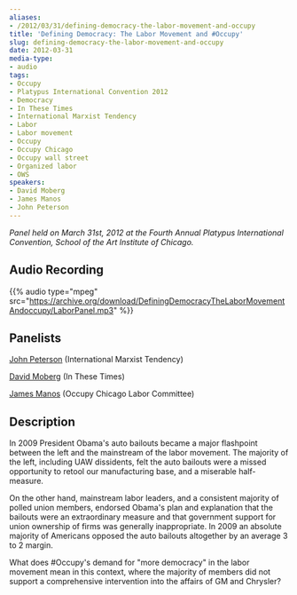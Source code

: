 ```yaml
---
aliases:
- /2012/03/31/defining-democracy-the-labor-movement-and-occupy
title: 'Defining Democracy: The Labor Movement and #Occupy'
slug: defining-democracy-the-labor-movement-and-occupy
date: 2012-03-31
media-type:
- audio
tags:
- Occupy
- Platypus International Convention 2012
- Democracy
- In These Times
- International Marxist Tendency
- Labor
- Labor movement
- Occupy
- Occupy Chicago
- Occupy wall street
- Organized labor
- OWS
speakers:
- David Moberg
- James Manos
- John Peterson
---
```


_Panel held on March 31st, 2012 at the Fourth Annual Platypus International Convention, School of the Art Institute of Chicago._

## Audio Recording

{{% audio type="mpeg" src="https://archive.org/download/DefiningDemocracyTheLaborMovementAndoccupy/LaborPanel.mp3" %}}

## Panelists

[John Peterson](/speakers/john-peterson/) (International Marxist Tendency)

[David Moberg](/speakers/david-moberg/) (In These Times)

[James Manos](/speakers/james-manos/) (Occupy Chicago Labor Committee)

## Description

In 2009 President Obama's auto bailouts became a major flashpoint between the left and the mainstream of the labor movement. The majority of the left, including UAW dissidents, felt the auto bailouts were a missed opportunity to retool our manufacturing base, and a miserable half-measure.

On the other hand, mainstream labor leaders, and a consistent majority of polled union members, endorsed Obama's plan and explanation that the bailouts were an extraordinary measure and that government support for union ownership of firms was generally inappropriate. In 2009 an absolute majority of Americans opposed the auto bailouts altogether by an average 3 to 2 margin.

What does #Occupy's demand for "more democracy" in the labor movement mean in this context, where the majority of members did not support a comprehensive intervention into the affairs of GM and Chrysler?
